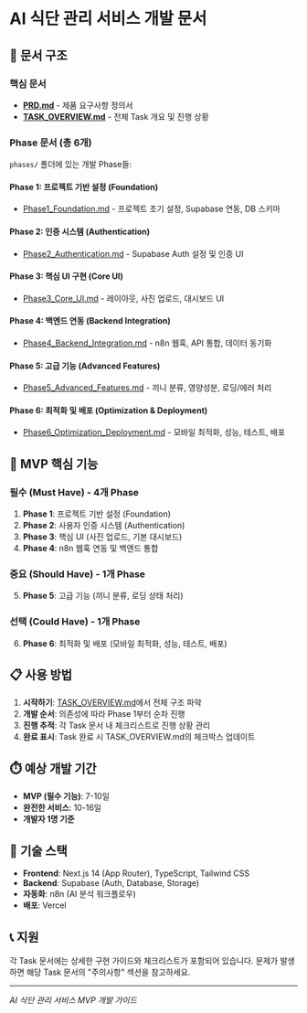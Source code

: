 # AI 식단 관리 서비스 개발 문서

## 📁 문서 구조

### 핵심 문서
- **[PRD.md](./PRD.md)** - 제품 요구사항 정의서
- **[TASK_OVERVIEW.md](./TASK_OVERVIEW.md)** - 전체 Task 개요 및 진행 상황

### Phase 문서 (총 6개)
`phases/` 폴더에 있는 개발 Phase들:

#### Phase 1: 프로젝트 기반 설정 (Foundation)
- [Phase1_Foundation.md](./phases/Phase1_Foundation.md) - 프로젝트 초기 설정, Supabase 연동, DB 스키마

#### Phase 2: 인증 시스템 (Authentication)
- [Phase2_Authentication.md](./phases/Phase2_Authentication.md) - Supabase Auth 설정 및 인증 UI

#### Phase 3: 핵심 UI 구현 (Core UI)
- [Phase3_Core_UI.md](./phases/Phase3_Core_UI.md) - 레이아웃, 사진 업로드, 대시보드 UI

#### Phase 4: 백엔드 연동 (Backend Integration)
- [Phase4_Backend_Integration.md](./phases/Phase4_Backend_Integration.md) - n8n 웹훅, API 통합, 데이터 동기화

#### Phase 5: 고급 기능 (Advanced Features)
- [Phase5_Advanced_Features.md](./phases/Phase5_Advanced_Features.md) - 끼니 분류, 영양성분, 로딩/에러 처리

#### Phase 6: 최적화 및 배포 (Optimization & Deployment)
- [Phase6_Optimization_Deployment.md](./phases/Phase6_Optimization_Deployment.md) - 모바일 최적화, 성능, 테스트, 배포

## 🎯 MVP 핵심 기능

### 필수 (Must Have) - 4개 Phase
1. **Phase 1**: 프로젝트 기반 설정 (Foundation)
2. **Phase 2**: 사용자 인증 시스템 (Authentication)
3. **Phase 3**: 핵심 UI (사진 업로드, 기본 대시보드)
4. **Phase 4**: n8n 웹훅 연동 및 백엔드 통합

### 중요 (Should Have) - 1개 Phase
5. **Phase 5**: 고급 기능 (끼니 분류, 로딩 상태 처리)

### 선택 (Could Have) - 1개 Phase
6. **Phase 6**: 최적화 및 배포 (모바일 최적화, 성능, 테스트, 배포)

## 📋 사용 방법

1. **시작하기**: [TASK_OVERVIEW.md](./TASK_OVERVIEW.md)에서 전체 구조 파악
2. **개발 순서**: 의존성에 따라 Phase 1부터 순차 진행
3. **진행 추적**: 각 Task 문서 내 체크리스트로 진행 상황 관리
4. **완료 표시**: Task 완료 시 TASK_OVERVIEW.md의 체크박스 업데이트

## ⏱️ 예상 개발 기간

- **MVP (필수 기능)**: 7-10일
- **완전한 서비스**: 10-16일
- **개발자 1명 기준**

## 🔧 기술 스택

- **Frontend**: Next.js 14 (App Router), TypeScript, Tailwind CSS
- **Backend**: Supabase (Auth, Database, Storage)
- **자동화**: n8n (AI 분석 워크플로우)
- **배포**: Vercel

## 📞 지원

각 Task 문서에는 상세한 구현 가이드와 체크리스트가 포함되어 있습니다.
문제가 발생하면 해당 Task 문서의 "주의사항" 섹션을 참고하세요.

---
*AI 식단 관리 서비스 MVP 개발 가이드*
